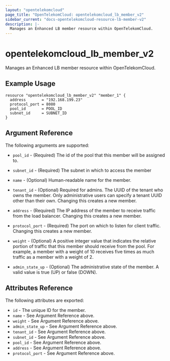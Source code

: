 ```yaml
---
layout: "opentelekomcloud"
page_title: "OpenTelekomCloud: opentelekomcloud_lb_member_v2"
sidebar_current: "docs-opentelekomcloud-resource-lb-member-v2"
description: |-
  Manages an Enhanced LB member resource within OpenTelekomCloud.
---
```


# opentelekomcloud\_lb\_member\_v2

Manages an Enhanced LB member resource within OpenTelekomCloud.

## Example Usage

```hcl
resource "opentelekomcloud_lb_member_v2" "member_1" {
  address       = "192.168.199.23"
  protocol_port = 8080
  pool_id       = POOL_ID
  subnet_id     = SUBNET_ID
}
```

## Argument Reference

The following arguments are supported:

* `pool_id` - (Required) The id of the pool that this member will be
    assigned to.

* `subnet_id` - (Required) The subnet in which to access the member

* `name` - (Optional) Human-readable name for the member.

* `tenant_id` - (Optional) Required for admins. The UUID of the tenant who owns
    the member.  Only administrative users can specify a tenant UUID
    other than their own. Changing this creates a new member.

* `address` - (Required) The IP address of the member to receive traffic from
    the load balancer. Changing this creates a new member.

* `protocol_port` - (Required) The port on which to listen for client traffic.
    Changing this creates a new member.

* `weight` - (Optional)  A positive integer value that indicates the relative
    portion of traffic that this member should receive from the pool. For
    example, a member with a weight of 10 receives five times as much traffic
    as a member with a weight of 2.

* `admin_state_up` - (Optional) The administrative state of the member.
    A valid value is true (UP) or false (DOWN).

## Attributes Reference

The following attributes are exported:

* `id` - The unique ID for the member.
* `name` - See Argument Reference above.
* `weight` - See Argument Reference above.
* `admin_state_up` - See Argument Reference above.
* `tenant_id` - See Argument Reference above.
* `subnet_id` - See Argument Reference above.
* `pool_id` - See Argument Reference above.
* `address` - See Argument Reference above.
* `protocol_port` - See Argument Reference above.
